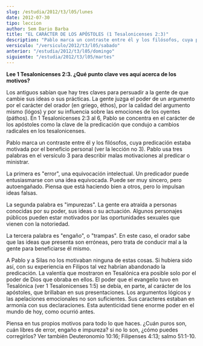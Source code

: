 ```yaml
---
slug: /estudia/2012/t3/l05/lunes
date: 2012-07-30
tipo: leccion
author: Sem Dario Barba
title: "EL CARÁCTER DE LOS APÓSTOLES (1 Tesalonicenses 2:3)"
description: "Pablo marca un contraste entre él y los filósofos, cuya predicación estaba  motivada por el beneficio personal (ver la lección no 3). Pablo usa tres  palabras en el versículo 3 para describir malas motivaciones al predicar o  ministrar."
versiculo: "/versiculo/2012/t3/l05/sabado"
anterior: "/estudia/2012/t3/l05/domingo"
siguiente: "/estudia/2012/t3/l05/martes"
---
```


**Lee 1 Tesalonicenses 2:3. ¿Qué punto clave ves aquí acerca de los motivos?**

Los antiguos sabían que hay tres claves para persuadir a la gente de que cambie sus ideas o sus prácticas. La gente juzga el poder de un argumento por el carácter del orador (en griego, éthos), por la calidad del argumento mismo (lógos) y por su influencia sobre las emociones de los oyentes (páthos). En 1 Tesalonicenses 2:3 al 6, Pablo se concentra en el carácter de los apóstoles como la clave de la predicación que condujo a cambios radicales en los tesalonicenses.

Pablo marca un contraste entre él y los filósofos, cuya predicación estaba motivada por el beneficio personal (ver la lección no 3). Pablo usa tres palabras en el versículo 3 para describir malas motivaciones al predicar o ministrar.

La primera es "error", una equivocación intelectual. Un predicador puede entusiasmarse con una idea equivocada. Puede ser muy sincero, pero autoengañado. Piensa que está haciendo bien a otros, pero lo impulsan ideas falsas.

La segunda palabra es "impurezas". La gente era atraída a personas conocidas por su poder, sus ideas o su actuación. Algunos personajes públicos pueden estar motivados por las oportunidades sexuales que vienen con la notoriedad.

La tercera palabra es "engaño", o "trampas". En este caso, el orador sabe que las ideas que presenta son erróneas, pero trata de conducir mal a la gente para beneficiarse él mismo.

A Pablo y a Silas no los motivaban ninguna de estas cosas. Si hubiera sido así, con su experiencia en Filipos tal vez habrían abandonado la predicación. La valentía que mostraron en Tesalónica era posible solo por el poder de Dios que obraba en ellos. El poder que el evangelio tuvo en Tesalónica (ver 1 Tesalonicenses 1:5) se debía, en parte, al carácter de los apóstoles, que brillaban en sus presentaciones. Los argumentos lógicos y las apelaciones emocionales no son suficientes. Sus caracteres estaban en armonía con sus declaraciones. Esta autenticidad tiene enorme poder en el mundo de hoy, como ocurrió antes.

Piensa en tus propios motivos para todo lo que haces. ¿Cuán puros son, cuán libres de error, engaño e impureza? si no lo son, ¿cómo puedes corregirlos? Ver también Deuteronomio 10:16; Filipenses 4:13; salmo 51:1-10.
